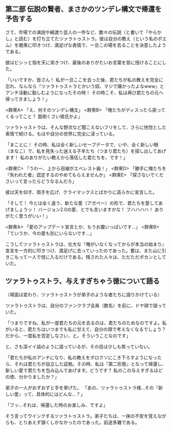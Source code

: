 ## 第二部 伝説の賢者、まさかのツンデレ構文で帰還を予告する

さて、市場での演説や綱渡り芸人の一件など、数々の伝説（と書いて「やらかし」と読む）を打ち立てたツァラトゥストラ。彼は自分の教え（という名のポエム）を聴衆に叩きつけ、満足げな表情で、一旦この場を去ることを決意したようである。

彼はビシッと指を天に突きつけ、最後のありがたいお言葉を皆に授けることにした。

「いいですか、皆さん！ 私が一旦ここを去った後、君たちが私の教えを完全に忘れ、なんなら『ツァラトゥストラとかいう奴、マジで痛かったよなwww』とアンチ活動に勤しむようになったその時！ その時こそ、私は再び君たちの元へ帰ってきましょう！」

<群衆A> 「え、何そのツンデレ構文」
<群衆B> 「俺たちがディスったら戻ってくるってこと？ 面倒くさい彼氏かよ」

ツァラトゥストラは、そんな野次など聞こえないフリをして、さらに恍惚とした表情で続ける。もはや自分の世界に完全に浸っている。

「まことに！ その時、私は全く新しいセーブデータで、いや、全く新しい眼（まなこ）で、私を見失った迷える子羊たち（つまり君たち）を探し出してあげます！ 私のありがたい教えから落伍した君たちを、です！」

<群衆C> 「うわー、上から目線がエベレスト級！」
<群衆D> 「勝手に俺たちを『失われた者』認定するのやめてもらえませんか」
<群衆E> 「探さないでくださいって言ったらどうなるんだろ」

彼は天を仰ぎ、両手を広げ、クライマックスとばかりに高らかに宣言した。

「そして！ 今とは全く違う、新たな愛（アガペー）の形で、君たちを愛してあげましょうッ！ バージョン2.0の愛、とでも言いますかな！ フハハハハ！ ありがたく思うがいい！」

<群衆A> 「愛のアップデート宣言とか、もうお腹いっぱいです…」
<群衆B> 「ていうか、今の愛も別にいらないです…」

こうしてツァラトゥストラは、壮大な『俺がいなくなってからが本当の始まり』宣言を一方的に叩きつけ、満足げに去っていったのであった。要は、また山に引きこもって一人で悦に入るだけである。残された人々は、ただただポカンとしていた。

## ツァラトゥストラ、与えすぎちゃう徳について語る

（場面は変わり、ツァラトゥストラが弟子のような者たちに語りかけている）

ツァラトゥストラは、自分のファンクラブ会員（数名）を前に、ドヤ顔で語っていた。

「つまりですね、私が一度君たちの元を去るのは、君たちのためなのですよ。私がいると、君たちはいつまでも私に甘えて、自分の頭で考えなくなるでしょう？ だから、一度私を否定しなさい、と。そういうことなのです」

と、さも深イイ話のように語っているが、その目は少しも笑っていない。

「君たちが私のアンチになり、私の教えをボロクソにこき下ろすようになったら、それは君たちが自立した証拠。その時、私は『第二形態』となって帰還し、新しい愛で君たちを包み込んであげます。どうです？ 私のこの与えすぎるほどの徳、分かりましたか？」

弟子の一人がおずおずと手を挙げた。
「あの、ツァラトゥストラ様…その『新しい愛』って、具体的にはどんな…？」

「フッ…それは、帰還した時のお楽しみ、ですよ」

そう言ってウインクするツァラトゥストラ。弟子たちは、一抹の不安を覚えながらも、とりあえず頷くしかなかったのであった。前途多難である。
